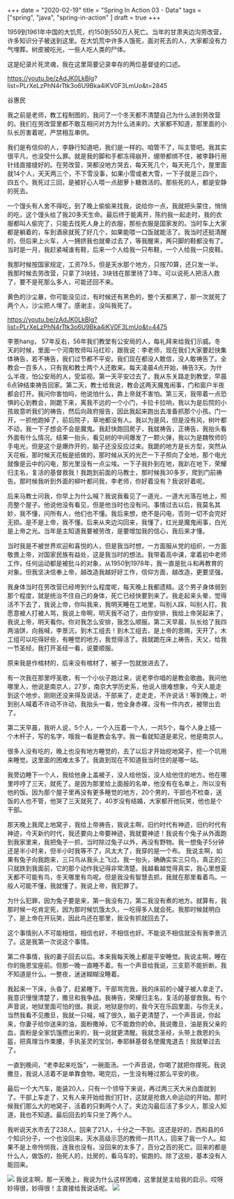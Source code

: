 +++ 
date = "2020-02-19"
title = "Spring In Action 03 - Data"
tags = ["spring", "java", "spring-in-action" ]
draft = true
+++

1959到1961年中国的大饥荒，约150到550万人死亡。当年的甘肃夹边沟劳改营，许多知识分子被送到这里。在大饥荒中许多人饿死，面对死去的人，大家都没有力气埋葬。树皮被吃光，一些人吃人类的尸体。

这是纪录片死灵魂，我在这里简要记录幸存的两位基督徒的口述。

https://youtu.be/zAdJK0LkBlg?
list=PLrXeLzPhN4rTtk3o6U9Bka4iKV0F3LmUo&t=2845  

谷惠民

我之前是老师，教工程制图的，我问了一个冬天都不清楚自己为什么进到劳改营的。我们在劳改营里都不敢互相问对方为什么进来的。大家都不知道，那里面的小队长厉害着呢，严禁相互串供。

我们是有信仰的人，李静行知道吧，我们是一样的。咱管不了，叫主管吧。我其实很平凡，也没受什么罪。就是我的脚和手都冻得崩开，绷带都绑不住，被李静行用针线直接缝好的。在劳改营，哭都没地方哭去，每天死几个，每天死几个，屋里面就14个人，天天两三个，不下雪没事，如果小雪或者大雪，一下子就是三四个，四五个。我死过三回，是被好心人喂一点甜萝卜糖救活的。那些死的人，都是安静的死去。

一个馒头有人舍不得吃，到了晚上偷偷来找我，说给你一点，我就把头蒙住，悄悄的吃，这个馒头给了我20多天生命。最后终于能离开，陈约我一起走时，我的衣服都叫人偷完了，只能去找死人身上的衣服，那些衣服是国家发的。当时车上大家都是躺着的，车到酒泉就死了好几个，如果能喂一口饭就能活了。我当时还挺清醒的，但后来上火车，人一拥挤我也就晕过去了，等我醒来，两只脚的鞋都没有了。当时是一月，我赶紧喊谁有鞋，后来一个人给我一只布鞋，一个人给我一只皮鞋。

我那时候按国家规定，工资79.5，但是天水那个地方，只按70算，还只发一半。我那时候去劳改营，只拿了3块钱，3块钱在那里待了3年。可以说死人把活人救了，要不是死那么多人，可能还回不来。

黄色的沙尘暴，你可能没见过，有时候还有黑色的，整个天都黑了，那一次就死了两个人，沙尘把人埋了。感谢主，没叫我死了。

https://youtu.be/zAdJK0LkBlg?list=PLrXeLzPhN4rTtk3o6U9Bka4iKV0F3LmUo&t=4475

李景hang， 
57年反右，56年我们教堂有公安局的人，每礼拜来给我们示威。冬天的时候，里面一个河南牧师叫马红珍，跟我说：李老师，现在我们大家要赶快集体祷告，若不祷告，我们过节都不平安。我们现在都没人敢信，没人敢祷告了。全教会一百多人，只有我和教士两个人还敢来。每天凌晨4点开始，祷告3天。为什么半夜，怕公安局的人，受监视。第一天平安过去了，我从东关路走到教堂，早晨6点钟结束祷告回家。第二天，教士给我说，教会这两天魔鬼闹事，门和窗户半夜都会打开。我问你害怕吗，他说怕什么，靠上帝就不害怕。第三天，我带着一点恐惧的心到教会，刚跪下来，离我不远的一个小门，卡拉卡拉响，我以为是后院的小孩故意听我们的祷告，然后向政府报告，因此我起来跑出去准备抓那个小孩。门一开，一抓他跑掉了，前后院子，草地都没有人。我以为是风，但是没有风，树叶都不动，我一下子想会不会是魔鬼。我赶快跑回房子，我就祷告，正祷告，我抬头看外面有什么情况。结果一抬头，看见树的中间爆发了一颗火弹，我以为是魏牧师的手电光，但是这个是爆炸开的，脑子还没反应过来。我跪的地方是长方型，突然从天花板，那时候天花板是纸做的，那时候从天的光芒一下子照向了全地，那个电光就像是云中的闪电，那光里没有一点尘埃。一下子我扑到在地，我趴在地下，荣耀归主名，复活的基督救我！我跑到前面的马教士，那时候我30多岁，爬到门前祷告。那时候我听到外面的柳叶都问我，李老师，你好着没有？我说好着呢。

后来马教士问我，你早上为什么喊？我说我看见了一道光，一道大光落在地上，照亮整个屋子。他说他没有看见，但是他当时也没有问。事情过去以后，我莫名其妙，我不懂，问所有人，他们也不懂。我后来想，绝不是闪电，否则一切不会完好无损。是不是上帝，我不懂。后来从夹边沟回来，我懂了，红光是魔鬼闹事，白光是上帝之光。当年是主知道我要被劳改，是要增加我的信心，我后来才懂。

当时我是不被世界欢迎和喜悦的人，但是我当时想，一方面服从党的组织，一方面敬畏上帝，对国家民族有益处，这是我当时的想法。我带着高中课，拿着初中老师工作，任何运动都是被批斗的对象，从1950到1978年，我一直是批斗和再教育的对象。但我坚决信奉上帝，越改造我越好好工作，信仰方面，越改造，更要坚强。

我身体当时在劳改营已经垮到什么程度呢，每天晚上我都遗精。这个男子身体弱到那个程度，就是统治不住自己的身体，死亡已经快要到来了。我走起来头晕，觉得活不下去了，我说上帝，你叫我来，我明天睡在工地里，叫别人踩，叫别人打。我愿意被人打被人骂，我说上帝啊，明天我不动了，由你安排，我给上帝哭起来了，我说上帝，明天看你。你对我怎么安排，我怎么顺服。第二天早晨，队长给了我四两油饼，向我喊，李景沆，到木工组去！到木工组去，是上帝的恩赐，天开了。木工组可以吃得好些，有睡觉的地方，我觉得活了。我就跪在床上祷告，天父，给我一节圣经，我打开圣经一看，说要顺服。

原来我是作棺材的，后来没有棺材了，被子一包就放进去了。

有一次我在那里哼圣歌，有一个小伙子跑过来，说老李你唱的是教会歌曲。我问他哪里人，他说是南京人，27岁，南京大学历史系，他说人很难想象，今天人能走到这个地步。刚刚还没来得及说话，干部来了，走走走，不许说话！等到晚上，听到别人喊着不许动不许动，我抬头一看，他全身赤裸，没有一件内衣，被带出去了。

第二天早晨，我听人说，5个人，一个人压着一个人，一共5个，每个人身上插一个木杆子，写的名字，哦我一看是教会名字。我一看就知道是弟兄，他是南京人。

很多人没有吃的，晚上也没有地方睡觉的，去了以后才开始挖地窝子，挖一个坑用来睡觉。这里面的困难太多了。我直到现在不知道我当时住的是哪一站。

我旁边睡下一个人，我给他身上盖被子，没人给他饭，没人给他住的地方。他在哪里哼哼了三天，就死了。是因为那里给上面报的名单，他没有在名单上，所以没有他的饭。因为那个屋子里再没有更多睡觉的地方，20个男的，干部也不检查，送饭的人也不管，他哭了三天就死了，40岁没有结婚，大家都开他玩笑，他也是个干部。

那天晚上我爬上地窝子，我给上帝祷告，我说主啊，旧约时代有神迹，旧约时代有神迹，今天新约时代，我还要向上帝要神迹，我就要神迹！我说有个兔子从外面跑到我家里来，我把兔子一抓，当时除过兔子以外，再没有野物。我一想兔子5分钟还是半小时来，但半小时我等不了，风太大了，我穿的是一个布。
我说主啊，如果有兔子向我跑来，三只鸟从我头上飞过。我一抬头，确确实实三只鸟，真正的三只就跌到我面前，它的那个动作我记得非常清楚。我越看越觉得真实，我心里想夏天都不可能有鸟，冬天哪里有鸟呢。但是我没有智慧去抓，我就在那里看着鸟。一般人可能不懂，我就懂了，我说上帝，我犯罪了。

为什么犯罪，因为兔子要是来，第一我没有刀，第二我没有煮的地方。就算有，我那时候一吃肯定死，因为那时候饥饿太久，一吃得多人就会死。我那时候就明白了，是上帝在开玩笑，因此鸟还在那里，我没有抓就回去了。

这个事情别人不可能相信，相信也好，不相信也好。不能说不相信就没有我李景沆了。这是我第一次说这个事情。

第二件事情，我的妻子回去以后。本来我每天晚上都是平安睡觉。我说主啊，睡在你的施恩宝座前。但那一晚一直睡不着。有一个声音给我说，三支箭不能折断。我不知道是什么。一整夜，迷迷糊糊没睡着。

我起来一下床，头昏了，赶紧睡下。干部骂完我，我的床前的小罐子被人拿走了。我意识慢慢清楚了，撒旦和我争战。我祷告，荣耀归主名，复活的基督救我。有个声音说，地狱里面可怕的很。我说，地狱是你的，我今天在乐园里面，与你无关。当然我看不见撒旦，我就一只喊，喊了很久，脑子更清楚了，一个声音说，你起来，你妻子给你送来的油，面粉撒掉，它不能救你的命。我说撒旦，油是我父亲的血，面粉是全家饥饿攒出来的，我一说就更清醒。我就念圣经，头带上救恩的头盔，把真理当作束腰，手执圣灵的宝剑，奉耶稣基督名使魔鬼退去！我就晕过去了。

一直到晚间，“老李起来吃饭”，一碗面汤。一个声音说，你喝了就把你撑死。我说撒旦，我说人活着不是单靠食物，喝完后，一生没有睡过那么平安的夜。

最后一个大汽车，能装20人，只有一个领导下来说，再过两三天大米白面就到了。干部上车走了，又有人来开始给我们打针，这就是抢救人命运动的开始。那时候我们那么大的地窝子，活着的只剩两个人了。夹边沟最后活了多少人，那没人知道，我也不知道。最后回去的车只坐了两个人。

我听说天水市去了238人，回来了21人，十分之一不到。这还是好的，西和县的6个知识分子，一个也没回来。天水高级示范的教师一共11人，回来了我一个人。如果不是上帝怜悯我，连我也没有。没回来的太多了，百分之百的死亡。回来的都是什么人，做饭的，抬死人的，灶房的，看马车的，偷跑的。除了这些，基本没有人能回来。

![](https://i.imgur.com/0ycyVf1.png)
我说主啊，那一天晚上，我说为什么这样困难，这里就是主给我的启示。哎呀妙得很，妙得很！主直接给我说话呢。
![](https://i.imgur.com/l0dhXjl.png)